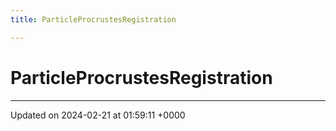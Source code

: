 ```yaml
---
title: ParticleProcrustesRegistration

---
```


# ParticleProcrustesRegistration





-------------------------------

Updated on 2024-02-21 at 01:59:11 +0000